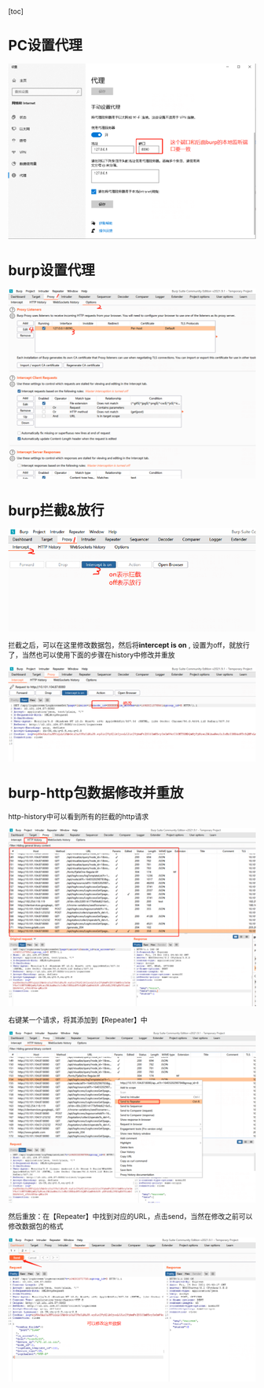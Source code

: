 [toc]

# PC设置代理

![](../images/security/burp/image-20211224124505323.png)



# burp设置代理

![image-20211224124654581](..\images\security\burp\image-20211224124654581.png)





# burp拦截&放行

![image-20211224124809990](..\images\security\burp\image-20211224124809990.png)



拦截之后，可以在这里修改数据包，然后将**intercept is on** , 设置为off，就放行了，当然也可以使用下面的步骤在history中修改并重放

![](..\images\security\burp\image-20211224125125096.png)



# burp-http包数据修改并重放

http-history中可以看到所有的拦截的http请求

![](..\images\security\burp\image-20211224125314345.png)





右键某一个请求，将其添加到【Repeater】中

![image-20211224125559895](..\images\security\burp\image-20211224125559895.png)

然后重放：在【Repeater】中找到对应的URL，点击send，当然在修改之前可以修改数据包的格式

![](..\images\security\burp\image-20211224125801560.png)

